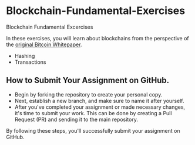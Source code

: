 # Blockchain-Fundamental-Exercises
Blockchain Fundamental Excercises

In these exercises, you will learn about blockchains from the perspective of the [original Bitcoin Whitepaper](https://bitcoin.org/en/bitcoin-paper).

- Hashing
- Transactions

## How to Submit Your Assignment on GitHub.
- Begin by forking the repository to create your personal copy.
- Next, establish a new branch, and make sure to name it after yourself.
- After you've completed your assignment or made necessary changes, it's time to submit your work. This can be done by creating a Pull Request (PR) and sending it to the main repository.

By following these steps, you'll successfully submit your assignment on GitHub.
